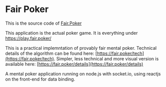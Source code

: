 # Fair Poker

This is the source code of [Fair.Poker](https://fair.poker)

This application is the actual poker game. It is everything under https://play.fair.poker/

This is a practical implemntation of provably fair mental poker. Technical details of the algorithm can be found here: [https://fair.poker/tech](https://fair.poker/tech). Simpler, less technical and more visual version is available here: [https://fair.poker/details](https://fair.poker/details)

A mental poker application running on node.js with socket.io, using reactjs on the front-end for data binding.
